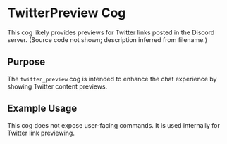 # TwitterPreview Cog

This cog likely provides previews for Twitter links posted in the Discord server. (Source code not shown; description inferred from filename.)

## Purpose

The `twitter_preview` cog is intended to enhance the chat experience by showing Twitter content previews.

## Example Usage

This cog does not expose user-facing commands. It is used internally for Twitter link previewing.
